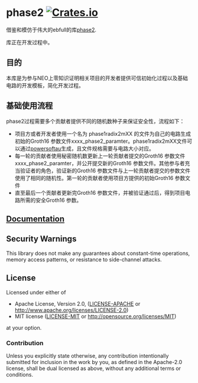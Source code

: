 # phase2 [![Crates.io](https://img.shields.io/crates/v/phase2.svg)](https://crates.io/crates/phase2) #

借鉴和模仿于伟大的ebfull的库[phase2](https://github.com/ebfull/phase2).

库正在开发过程中。



## 目的

本库是为参与NEO上零知识证明相关项目的开发者提供可信初始化过程以及基础电路的开发模板，简化开发过程。



## 基础使用流程

phase2过程需要多个贡献者提供不同的随机数种子来保证安全性，流程如下：

- 项目方或者开发者使用一个名为 phase1radix2mXX 的文件为自己的电路生成初始的Groth16 参数文件xxxx_phase2_paramter。phase1radix2mXX文件可以通过[powersoftau](https://github.com/doubiliu/powersoftau)生成，且文件规格需要与电路大小对应。
- 每一轮的贡献者使用秘密随机数更新上一轮贡献者提交的Groth16 参数文件xxxx_phase2_paramter，并公开提交新的Groth16 参数文件。其他参与者充当验证者的角色，验证新的Groth16 参数文件与上一轮贡献者提交的参数文件使用了相同的随机性。第一轮的贡献者使用项目方提供的初始Groth16 参数文件
- 直至最后一个贡献者更新完Groth16 参数文件，并被验证通过后，得到项目电路所需的安全Groth16 参数。



## [Documentation](https://docs.rs/phase2/)

## Security Warnings

This library does not make any guarantees about constant-time operations, memory access patterns, or resistance to side-channel attacks.

## License

Licensed under either of

 * Apache License, Version 2.0, ([LICENSE-APACHE](LICENSE-APACHE) or http://www.apache.org/licenses/LICENSE-2.0)
 * MIT license ([LICENSE-MIT](LICENSE-MIT) or http://opensource.org/licenses/MIT)

at your option.

### Contribution

Unless you explicitly state otherwise, any contribution intentionally
submitted for inclusion in the work by you, as defined in the Apache-2.0
license, shall be dual licensed as above, without any additional terms or
conditions.
